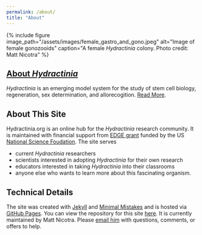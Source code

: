 ```yaml
---
permalink: /about/
title: "About"
---
```


{% include figure image_path="/assets/images/female_gastro_and_gono.jpeg" alt="Image of female gonozooids" caption="A female _Hydractinia_ colony. Photo credit: Matt Nicotra" %}

## [About _Hydractinia_](/what-is-hydractinia.md)

_Hydractinia_ is an emerging model system for the study of stem cell biology, regeneration, sex determination, and allorecogition. [Read More](/what-is-hydractinia.md). 

## About This Site
Hydractinia.org is an online hub for the *Hydractinia* research community. It is maintained with financial support from <a href="https://www.nsf.gov/awardsearch/showAward?AWD_ID=1923259&HistoricalAwards=false" target="_blank">EDGE grant</a> funded by the US <a href="https://www.nsf.gov/" target="_blank">National Science Foudation</a>. The site serves 
- current *Hydractinia* researchers
- scientists interested in adopting *Hydractinia* for their own research
- educators interested in taking *Hydractinia* into their classrooms
- anyone else who wants to learn more about this fascinating organism. 

## Technical Details

The site was created with [Jekyll](https://jekyllrb.com/) and [Minimal Mistakes](https://mademistakes.com/work/minimal-mistakes-jekyll-theme/) and is hosted via [GitHub Pages](https://pages.github.com/). You can view the repository for this site [here](https://github.com/hydractinia/hydractinia-dot-org/).  It is currently maintained by Matt Nicotra. Please [email him](mailto:matthew.nicotra@pitt.edu?subject=hydractinia.org) with questions, comments, or offers to help. 